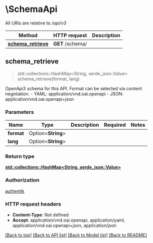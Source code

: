 # \SchemaApi

All URIs are relative to */api/v3*

Method | HTTP request | Description
------------- | ------------- | -------------
[**schema_retrieve**](SchemaApi.md#schema_retrieve) | **GET** /schema/ | 



## schema_retrieve

> std::collections::HashMap<String, serde_json::Value> schema_retrieve(format, lang)


OpenApi3 schema for this API. Format can be selected via content negotiation.  - YAML: application/vnd.oai.openapi - JSON: application/vnd.oai.openapi+json

### Parameters


Name | Type | Description  | Required | Notes
------------- | ------------- | ------------- | ------------- | -------------
**format** | Option<**String**> |  |  |
**lang** | Option<**String**> |  |  |

### Return type

[**std::collections::HashMap<String, serde_json::Value>**](serde_json::Value.md)

### Authorization

[authentik](../README.md#authentik)

### HTTP request headers

- **Content-Type**: Not defined
- **Accept**: application/vnd.oai.openapi, application/yaml, application/vnd.oai.openapi+json, application/json

[[Back to top]](#) [[Back to API list]](../README.md#documentation-for-api-endpoints) [[Back to Model list]](../README.md#documentation-for-models) [[Back to README]](../README.md)

